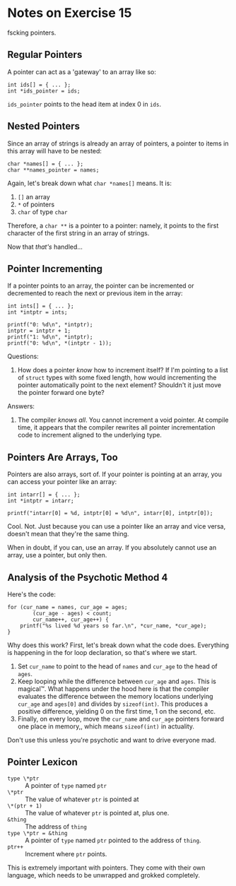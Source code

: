 Notes on Exercise 15
====================

fscking pointers.

## Regular Pointers

A pointer can act as a 'gateway' to an array like so:

```
int ids[] = { ... };
int *ids_pointer = ids;
```

`ids_pointer` points to the head item at index 0 in `ids`.

## Nested Pointers

Since an array of strings is already an array of pointers, a pointer to items in this array will have to be nested:

```
char *names[] = { ... };
char **names_pointer = names;
```

Again, let's break down what `char *names[]` means. It is:

 1. `[]` an array
 2. `*` of pointers
 3. `char` of type `char`

Therefore, a `char **` is a pointer to a pointer: namely, it points to the first character of the first string in an
array of strings.

Now that _that's_ handled...

## Pointer Incrementing

If a pointer points to an array, the pointer can be incremented or decremented to reach the next or previous item in
the array:

```
int ints[] = { ... };
int *intptr = ints;

printf("0: %d\n", *intptr);
intptr = intptr + 1;
printf("1: %d\n", *intptr);
printf("0: %d\n", *(intptr - 1));
```

Questions:

 1. How does a pointer _know_ how to increment itself? If I'm pointing to a list of `struct` types with some fixed
    length, how would incrementing the pointer automatically point to the next element? Shouldn't it just move the
    pointer forward one byte?

Answers:

 1. The compiler _knows all_. You cannot increment a void pointer. At compile time, it appears that the compiler
    rewrites all pointer incrementation code to increment aligned to the underlying type.

## Pointers Are Arrays, Too

Pointers are also arrays, sort of. If your pointer is pointing at an array, you can access your pointer like an array:

```
int intarr[] = { ... };
int *intptr = intarr;

printf("intarr[0] = %d, intptr[0] = %d\n", intarr[0], intptr[0]);
```

Cool. Not. Just because you can use a pointer like an array and vice versa, doesn't mean that they're the same thing.

When in doubt, if you can, use an array. If you absolutely cannot use an array, use a pointer, but only then.

## Analysis of the Psychotic Method 4

Here's the code:

```
for (cur_name = names, cur_age = ages;
        (cur_age - ages) < count;
        cur_name++, cur_age++) {
    printf("%s lived %d years so far.\n", *cur_name, *cur_age);
}
```

Why does this work? First, let's break down what the code does. Everything is happening in the for loop declaration,
so that's where we start.

 1. Set `cur_name` to point to the head of `names` and `cur_age` to the head of `ages`.
 2. Keep looping while the difference between `cur_age` and `ages`. This is magical™. What happens under the hood here
    is that the compiler evaluates the difference between the memory locations underlying `cur_age` and `ages[0]` and
    divides by `sizeof(int)`. This produces a positive difference, yielding 0 on the first time, 1 on the second, etc.
 3. Finally, on every loop, move the `cur_name` and `cur_age` pointers forward one place in memory,, which means
    `sizeof(int)` in actuality.

Don't use this unless you're psychotic and want to drive everyone mad.

## Pointer Lexicon

<dl>
    <dt><code>type \*ptr</code></dt>
    <dd>A pointer of <code>type</code> named <code>ptr</code></dd>
    <dt><code>\*ptr</code></dt>
    <dd>The value of whatever <code>ptr</code> is pointed at</dd>
    <dt><code>\*(ptr + 1)</code></dt>
    <dd>The value of whatever <code>ptr</code> is pointed at, plus one.</dd>
    <dt><code>&amp;thing</code></dt>
    <dd>The address of <code>thing</code></dd>
    <dt><code>type \*ptr = &amp;thing</code></dt>
    <dd>A pointer of <code>type</code> named <code>ptr</code> pointed to the address of <code>thing</code>.</dd>
    <dt><code>ptr++</code></dt>
    <dd>Increment where <code>ptr</code> points.</dd>
</dl>

This is extremely important with pointers. They come with their own language, which needs to be unwrapped and grokked
completely.
